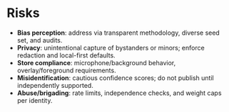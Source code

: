 # Risks
- **Bias perception**: address via transparent methodology, diverse seed set, and audits.
- **Privacy**: unintentional capture of bystanders or minors; enforce redaction and local-first defaults.
- **Store compliance**: microphone/background behavior, overlay/foreground requirements.
- **Misidentification**: cautious confidence scores; do not publish until independently supported.
- **Abuse/brigading**: rate limits, independence checks, and weight caps per identity.

